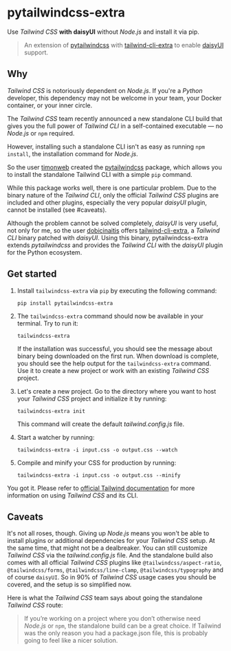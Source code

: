 # pytailwindcss-extra

Use _Tailwind CSS_ **with daisyUI** without _Node.js_ and install it via pip.

> An extension of [pytailwindcss](https://github.com/timonweb/pytailwindcss) with [tailwind-cli-extra](https://github.com/dobicinaitis/tailwind-cli-extra)
> to enable [daisyUI](https://daisyui.com/) support.

## Why

_Tailwind CSS_ is notoriously dependent on _Node.js_. If you're a _Python_ developer, this dependency may not be welcome
in your team, your Docker container, or your inner circle.

The _Tailwind CSS_ team recently announced a new standalone CLI build that gives you the full power of _Tailwind CLI_ in
a self-contained executable — no _Node.js_ or `npm` required.

However, installing such a standalone CLI isn't as easy as running `npm install`, the installation command for _Node.js_.

So the user [timonweb](https://github.com/timonweb) created the [pytailwindcss](https://github.com/timonweb/pytailwindcss)
package, which allows you to install the standalone Tailwind CLI with a simple `pip` command.

While this package works well, there is one particular problem. Due to the binary nature of the _Tailwind CLI_, only the
official _Tailwind CSS_ plugins are included and other plugins, especially the very popular _daisyUI_ plugin, cannot be
installed (see #caveats).

Although the problem cannot be solved completely, _daisyUI_ is very useful, not only for me, so the user [dobicinaitis](https://github.com/dobicinaitis)
offers [tailwind-cli-extra](https://github.com/dobicinaitis/tailwind-cli-extra), a _Tailwind CLI_ binary patched with
_daisyUI_. Using this binary, pytailwindcss-extra extends _pytailwindcss_ and provides the _Tailwind CLI_ with the
_daisyUI_ plugin for the Python ecosystem.


## Get started

1. Install `tailwindcss-extra` via `pip` by executing the following command:

   ```
   pip install pytailwindcss-extra
   ```

2. The `tailwindcss-extra` command should now be available in your terminal. Try to run it:

   ```
   tailwindcss-extra
   ```

   If the installation was successful, you should see the message about binary being downloaded on the first run. When
   download is complete, you should see the help output for the `tailwindcss-extra` command. Use it to create a 
   new project or work with an existing _Tailwind CSS_ project.

3. Let's create a new project. Go to the directory where you want to host your _Tailwind CSS_ project and initialize it
   by running:

   ```
   tailwindcss-extra init
   ```

   This command will create the default _tailwind.config.js_ file.

4. Start a watcher by running:

   ```
   tailwindcss-extra -i input.css -o output.css --watch
   ```

5. Compile and minify your CSS for production by running:

   ```
   tailwindcss-extra -i input.css -o output.css --minify
   ```

You got it. Please refer to [official Tailwind documentation](https://tailwindcss.com/docs) for more information on
using _Tailwind CSS_ and its CLI.

## Caveats

It's not all roses, though. Giving up _Node.js_ means you won't be able to install plugins or additional dependencies
for your _Tailwind CSS_ setup. At the same time, that might not be a dealbreaker. You can still customize _Tailwind CSS_
via the _tailwind.config.js_ file. And the standalone build also comes with all official _Tailwind CSS_ plugins
like `@tailwindcss/aspect-ratio`, `@tailwindcss/forms`, `@tailwindcss/line-clamp`, `@tailwindcss/typography` and of
course `daisyUI`. So in 90% of _Tailwind CSS_ usage cases you should be covered, and the setup is so simplified now.

Here is what the _Tailwind CSS_ team says about going the standalone _Tailwind CSS_ route:
> If you’re working on a project where you don’t otherwise need _Node.js_ or `npm`, the standalone build can be a great
> choice. If Tailwind was the only reason you had a package.json file, this is probably going to feel like a nicer
> solution.
